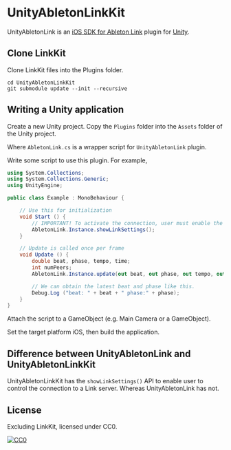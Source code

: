 # UnityAbletonLinkKit

UnityAbletonLink is an [iOS SDK for Ableton Link](https://github.com/Ableton/LinkKit) plugin for [Unity](https://unity3d.com).

## Clone LinkKit

Clone LinkKit files into the Plugins folder.
```
cd UnityAbletonLinkKit
git submodule update --init --recursive
```

## Writing a Unity application

Create a new Unity project.
Copy the `Plugins` folder into the `Assets` folder of the Unity project.

Where `AbletonLink.cs` is a wrapper script for `UnityAbletonLink` plugin.

Write some script to use this plugin.
For example,

```Example.cs
using System.Collections;
using System.Collections.Generic;
using UnityEngine;

public class Example : MonoBehaviour {

    // Use this for initialization
    void Start () {
        // IMPORTANT! To activate the connection, user must enable the setting manually.
        AbletonLink.Instance.showLinkSettings();
    }

    // Update is called once per frame
    void Update () {
        double beat, phase, tempo, time;
        int numPeers;
        AbletonLink.Instance.update(out beat, out phase, out tempo, out time, out numPeers);

        // We can obtain the latest beat and phase like this.
        Debug.Log ("beat: " + beat + " phase:" + phase);
    }
}
```

Attach the script to a GameObject (e.g. Main Camera or a GameObject).

Set the target platform iOS, then build the application.

## Difference between UnityAbletonLink and UnityAbletonLinkKit

UnityAbletonLinkKit has the `showLinkSettings()` API to enable user to control the connection to a Link server. Whereas UnityAbletonLink has not.

## License

Excluding LinkKit, licensed under CC0.

[![CC0](http://i.creativecommons.org/p/zero/1.0/88x31.png "CC0")](http://creativecommons.org/publicdomain/zero/1.0/deed)
